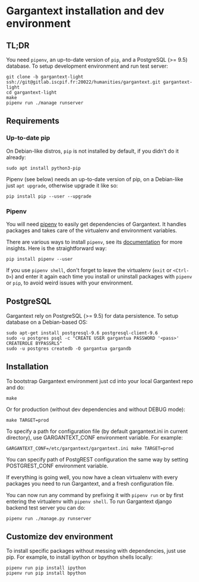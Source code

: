 # Gargantext installation and dev environment

## TL;DR

You need `pipenv`, an up-to-date version of `pip`, and a PostgreSQL (>= 9.5)
database. To setup development environment and run test server:

    git clone -b gargantext-light ssh://git@gitlab.iscpif.fr:20022/humanities/gargantext.git gargantext-light
    cd gargantext-light
    make
    pipenv run ./manage runserver


## Requirements

### Up-to-date pip

On Debian-like distros, `pip` is not installed by default, if you didn't do it
already:

    sudo apt install python3-pip

Pipenv (see below) needs an up-to-date version of pip, on a Debian-like just
`apt upgrade`, otherwise upgrade it like so:

    pip install pip --user --upgrade

### Pipenv

You will need [pipenv][1] to easily get dependencies of Gargantext.
It handles packages and takes care of the virtualenv and environment variables.

There are various ways to install `pipenv`, see its [documentation][2] for more
insights. Here is the straightforward way:

    pip install pipenv --user

If you use `pipenv shell`, don't forget to leave the virtualenv (`exit` or
`<Ctrl-D>`) and enter it again each time you install or uninstall packages with
`pipenv` or `pip`, to avoid weird issues with your environment.

[1]: https://github.com/kennethreitz/pipenv
[2]: https://docs.pipenv.org/

## PostgreSQL

Gargantext rely on PostgreSQL (>= 9.5) for data persistence. To setup
database on a Debian-based OS:

    sudo apt-get install postgresql-9.6 postgresql-client-9.6
    sudo -u postgres psql -c "CREATE USER gargantua PASSWORD '<pass>' CREATEROLE BYPASSRLS"
    sudo -u postgres createdb -O gargantua gargandb


## Installation

To bootstrap Gargantext environment just cd into your local Gargantext repo and
do:

    make

Or for production (without dev dependencies and without DEBUG mode):

    make TARGET=prod

To specify a path for configuration file (by default gargantext.ini in current
directory), use GARGANTEXT_CONF environment variable. For example:

    GARGANTEXT_CONF=/etc/gargantext/gargantext.ini make TARGET=prod

You can specify path of PostgREST configuration the same way by setting
POSTGREST_CONF environment variable.

If everything is going well, you now have a clean virtualenv with every
packages you need to run Gargantext, and a fresh configuration file.

You can now run any command by prefixing it with `pipenv run` or by first
entering the virtualenv with `pipenv shell`. To run Gargantext django backend
test server you can do:

    pipenv run ./manage.py runserver


## Customize dev environment

To install specific packages without messing with dependencies, just use pip.
For example, to install ipython or bpython shells locally:

    pipenv run pip install ipython
    pipenv run pip install bpython
